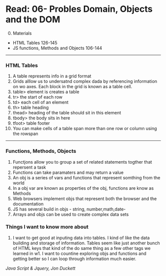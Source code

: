 # Read: 06- Probles Domain, Objects and the DOM
0. Materials
- HTML Tables 126-145
- JS functions, Methods and Objects 106-144
--- 
### HTML Tables
1. A table represents info in a grid format
2. Grids alllow us to undersatnd complex dada by referencing information on wo axes. Each block in the grid is known as a table cell.
3. table> element is creates a table
4. tr> the start of each row
5. td> each cell of an element
6. th> table heading
7. thead> heading of the table should sit in this element
8. tbody> the body sits in here
9. tfoot> table footer
10. You can make cells of a table span more than one row or column using the rowspan

---
### Functions, Methods, Objects
1. Functjons allow you to group a set of related statements togther that repersent a task
2. Functions can take paramaters and may return a value
3. An obj is a series of vars and functions that represent somthing from the world
4. In a obj var are known as properties of the obj, functions are know as Methods
5. Web browsers implement objs that represent both the browser and the documentation
6. JS has several build in objs - string, number,math,date-
7. Arrays and objs can be used to create complex data sets


### Things I want to know more about
1. I want to get good at inputing data into tables. I kind of like the data building
and storage of information. Tables seem like just another bunch of HTML keys that kind of the do same thing as a few other tags we learned in w1.
I want to countine exploring objs and functions and getting better so I can loop through information much easier.

<cite> Java Script & Jquery, Jon Duckett </cite>







